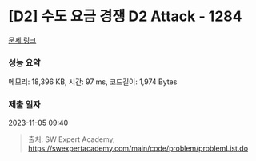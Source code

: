 # [D2] 수도 요금 경쟁 D2 Attack - 1284 

[문제 링크](https://swexpertacademy.com/main/code/problem/problemDetail.do?contestProbId=AV189xUaI8UCFAZN) 

### 성능 요약

메모리: 18,396 KB, 시간: 97 ms, 코드길이: 1,974 Bytes

### 제출 일자

2023-11-05 09:40



> 출처: SW Expert Academy, https://swexpertacademy.com/main/code/problem/problemList.do